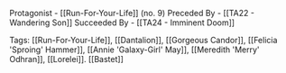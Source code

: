 Protagonist - [[Run-For-Your-Life]] (no. 9)
Preceded By - [[TA22 - Wandering Son]]
Succeeded By - [[TA24 - Imminent Doom]]

Tags: [[Run-For-Your-Life]], [[Dantalion]], [[Gorgeous Candor]], [[Felicia 'Sproing' Hammer]], [[Annie 'Galaxy-Girl' May]], [[Meredith 'Merry' Odhran]], [[Lorelei]]. [[Bastet]]